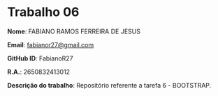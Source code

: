 # Trabalho 06


**Nome**: FABIANO RAMOS FERREIRA DE JESUS

**Email**: fabianor27@gmail.com

**GitHub ID**: FabianoR27

**R.A.**: 2650832413012

**Descrição do trabalho**:
Repositório referente a tarefa 6 - BOOTSTRAP.
